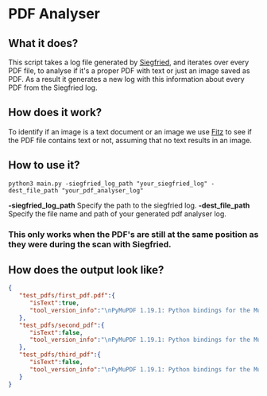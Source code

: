 # PDF Analyser

## What it does?

This script takes a log file generated by [Siegfried](https://github.com/richardlehane/siegfried), and iterates over every PDF file, to analyse if it's a proper PDF with text or just an image saved as PDF.
As a result it generates a new log with this information about every PDF from the Siegfried log. 

## How does it work? 

To identify if an image is a text document or an image we use [Fitz](https://github.com/pymupdf/PyMuPDF/tree/master/fitz) to see if the PDF file contains text or not, assuming that no text results in an image.

## How to use it? 

`python3 main.py -siegfried_log_path "your_siegfried_log" -dest_file_path "your_pdf_analyser_log"`

**-siegfried_log_path**
Specify the path to the siegfried log.
**-dest_file_path** 
Specify the file name and path of your generated pdf analyser log.

### This only works when the PDF's are still at the same position as they were during the scan with Siegfried. 

## How does the output look like?

```json
{
   "test_pdfs/first_pdf.pdf":{
      "isText":true,
      "tool_version_info":"\nPyMuPDF 1.19.1: Python bindings for the MuPDF 1.19.0 library.\nVersion date: 2021-10-23 00:00:01.\nBuilt for Python 3.9 on darwin (64-bit).\n"
   },
   "test_pdfs/second_pdf":{
      "isText":false,
      "tool_version_info":"\nPyMuPDF 1.19.1: Python bindings for the MuPDF 1.19.0 library.\nVersion date: 2021-10-23 00:00:01.\nBuilt for Python 3.9 on darwin (64-bit).\n"
   },
   "test_pdfs/third_pdf":{
      "isText":false,
      "tool_version_info":"\nPyMuPDF 1.19.1: Python bindings for the MuPDF 1.19.0 library.\nVersion date: 2021-10-23 00:00:01.\nBuilt for Python 3.9 on darwin (64-bit).\n"
   }
}
```
